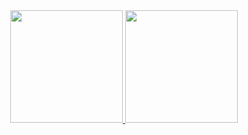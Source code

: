 <div align="center">
  <a href="https://github.com/viniciustacosta">
  <img height="180em" src="https://github-readme-stats.vercel.app/api?username=viniciustacosta&show_icons=true&theme=aura&include_all_commits=true&count_private=true"/>
  <img height="180em" src="https://github-readme-stats.vercel.app/api/top-langs/?username=viniciustacosta&layout=compact&langs_count=9&theme=aura"/>
</div>
